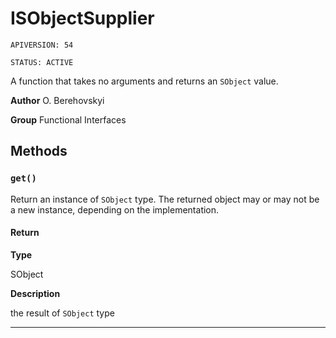 # ISObjectSupplier

`APIVERSION: 54`

`STATUS: ACTIVE`

A function that takes no arguments and returns an `SObject` value.


**Author** O. Berehovskyi


**Group** Functional Interfaces

## Methods
### `get()`

Return an instance of `SObject` type. The returned object may or may not be a new instance, depending on the implementation.

#### Return

**Type**

SObject

**Description**

the result of `SObject` type

---
